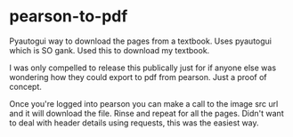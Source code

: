# pearson-to-pdf
Pyautogui way to download the pages from a textbook. Uses pyautogui which is SO gank. Used this to download my textbook.

I was only compelled to release this publically just for if anyone else was wondering how they could export to pdf from pearson. Just a proof of concept. 

Once you're logged into pearson you can make a call to the image src url and it will download the file. Rinse and repeat for all the pages. Didn't want to deal with header details using requests, this was the easiest way. 
